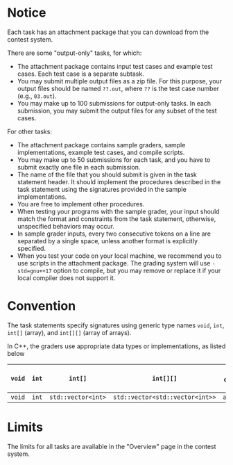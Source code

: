 # Notice

Each task has an attachment package that you can download from the contest system.

There are some "output-only" tasks, for which:
* The attachment package contains input test cases and example test cases. Each test case is a separate subtask.
* You may submit multiple output files as a zip file. For this purpose, your output files should be named `??.out`, where `??` is the test case number (e.g., `03.out`).
* You may make up to 100 submissions for output-only tasks. In each submission, you may submit the output files for any subset of the test cases.

For other tasks:
* The attachment package contains sample graders, sample implementations, example test cases, and compile scripts.
* You may make up to 50 submissions for each task, and you have to submit exactly one file in each submission.
* The name of the file that you should submit is given in the task statement header. It should implement the procedures described in the task statement using the signatures provided in the sample implementations.
* You are free to implement other procedures.
* When testing your programs with the sample grader, your input should match the format and constraints from the task statement, otherwise, unspecified behaviors may occur.
* In sample grader inputs, every two consecutive tokens on a line are separated by a single space, unless another format is explicitly specified.
* When you test your code on your local machine, we recommend you to use scripts in the attachment package. The grading system will use `-std=gnu++17` option to compile, but you may remove or replace it if your local compiler does not support it.

# Convention

The task statements specify signatures using generic type names `void`, `int`, `int[]` (array), and `int[][]` (array of arrays).

In C++, the graders use appropriate data types or implementations, as listed below

| `void ` | `int`  | `int[]`            | `int[][]`                       | length of array `a` |
| ------- | ------ | ------------------ | ------------------------------- | ------------------- |
| `void ` | `int`  | `std::vector<int>` | `std::vector<std::vector<int>>` | `a.size()`          |

# Limits

The limits for all tasks are available in the "Overview" page in the contest system.
